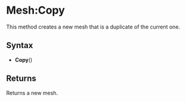 # Mesh:Copy

This method creates a new mesh that is a duplicate of the current one.

## Syntax

- **Copy**()

## Returns

Returns a new mesh.
